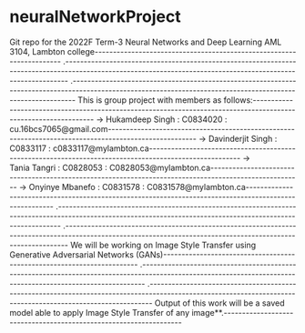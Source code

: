 # neuralNetworkProject
Git repo for the 2022F Term-3 Neural Networks and Deep Learning AML 3104, Lambton college---------------------------------------------------------------------
.-------------------------------------------------------------------------------------------------------------------------------------------------------------
.-------------------------------------------------------------------------------------------------------------------------------------------------------------
This is group project with members as follows:----------------------------------------------------------------------------------------------------------------
-> Hukamdeep Singh   : C0834020 : cu.16bcs7065@gmail.com------------------------------------------------------------------------------------------------------
-> Davinderjit Singh : C0833117 : c0833117@mylambton.ca-------------------------------------------------------------------------------------------------------
-> Tania Tangri      : C0828053 : C0828053@mylambton.ca-------------------------------------------------------------------------------------------------------
-> Onyinye Mbanefo   : C0831578 : C0831578@mylambton.ca-------------------------------------------------------------------------------------------------------
.-------------------------------------------------------------------------------------------------------------------------------------------------------------
.-------------------------------------------------------------------------------------------------------------------------------------------------------------
We will be working on Image Style Transfer using Generative Adversarial Networks (GANs)-----------------------------------------------------------------------
.-------------------------------------------------------------------------------------------------------------------------------------------------------------
.-------------------------------------------------------------------------------------------------------------------------------------------------------------
Output of this work will be a saved model able to apply Image Style Transfer of any image**.------------------------------------------------------------------
